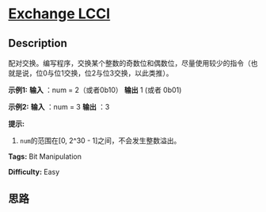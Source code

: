 # [Exchange LCCI][title]

## Description

配对交换。编写程序，交换某个整数的奇数位和偶数位，尽量使用较少的指令（也就是说，位0与位1交换，位2与位3交换，以此类推）。

**示例1:**
            **输入** ：num = 2（或者0b10）    **输出** 1 (或者 0b01)    

**示例2:**
            **输入** ：num = 3    **输出** ：3    

**提示:**

  1. `num`的范围在[0, 2^30 - 1]之间，不会发生整数溢出。


**Tags:** Bit Manipulation

**Difficulty:** Easy

## 思路

[title]: https://leetcode-cn.com/problems/exchange-lcci

